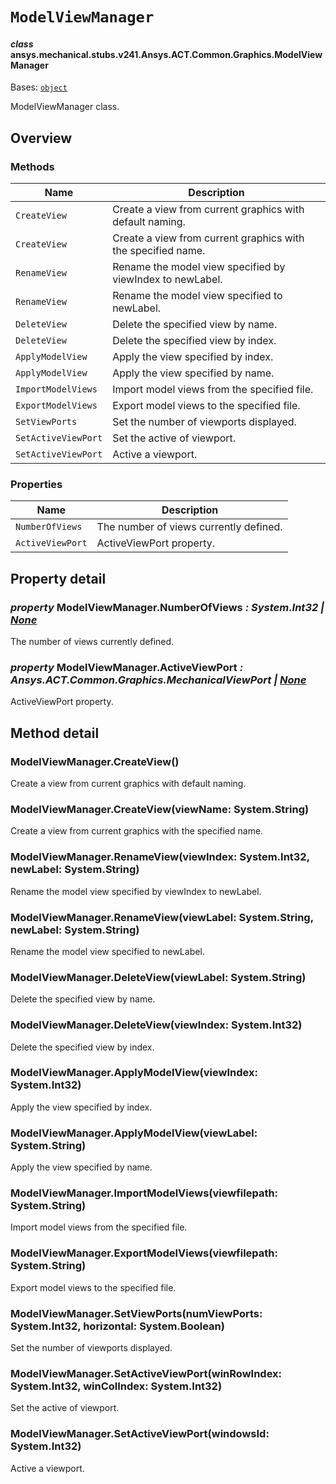 # `ModelViewManager`



#### *class* ansys.mechanical.stubs.v241.Ansys.ACT.Common.Graphics.ModelViewManager

Bases: [`object`](https://docs.python.org/3/library/functions.html#object)

ModelViewManager class.

<!-- !! processed by numpydoc !! -->

<a id="overview"></a>

## Overview

### Methods

| Name | Description |
|---------------------|--------------------------------------------------------------|
| `CreateView`        | Create a view from current graphics with default naming.     |
| `CreateView`        | Create a view from current graphics with the specified name. |
| `RenameView`        | Rename the model view specified by viewIndex to newLabel.    |
| `RenameView`        | Rename the model view specified  to newLabel.                |
| `DeleteView`        | Delete the specified view by name.                           |
| `DeleteView`        | Delete the specified view by index.                          |
| `ApplyModelView`    | Apply the view specified by index.                           |
| `ApplyModelView`    | Apply the view specified by name.                            |
| `ImportModelViews`  | Import model views from the specified file.                  |
| `ExportModelViews`  | Export model views to the specified file.                    |
| `SetViewPorts`      | Set the number of viewports displayed.                       |
| `SetActiveViewPort` | Set the active of viewport.                                  |
| `SetActiveViewPort` | Active a viewport.                                           |

### Properties

| Name | Description |
|-------------------|------------------------------------------|
| `NumberOfViews`   | The number of views currently defined.   |
| `ActiveViewPort`  | ActiveViewPort property.                 |

<a id="property-detail"></a>

## Property detail

### *property* ModelViewManager.NumberOfViews *: System.Int32 | [None](https://docs.python.org/3/library/constants.html#None)*

The number of views currently defined.

<!-- !! processed by numpydoc !! -->

### *property* ModelViewManager.ActiveViewPort *: Ansys.ACT.Common.Graphics.MechanicalViewPort | [None](https://docs.python.org/3/library/constants.html#None)*

ActiveViewPort property.

<!-- !! processed by numpydoc !! -->

<a id="method-detail"></a>

## Method detail

### ModelViewManager.CreateView()

Create a view from current graphics with default naming.

<!-- !! processed by numpydoc !! -->

### ModelViewManager.CreateView(viewName: System.String)

Create a view from current graphics with the specified name.

<!-- !! processed by numpydoc !! -->

### ModelViewManager.RenameView(viewIndex: System.Int32, newLabel: System.String)

Rename the model view specified by viewIndex to newLabel.

<!-- !! processed by numpydoc !! -->

### ModelViewManager.RenameView(viewLabel: System.String, newLabel: System.String)

Rename the model view specified  to newLabel.

<!-- !! processed by numpydoc !! -->

### ModelViewManager.DeleteView(viewLabel: System.String)

Delete the specified view by name.

<!-- !! processed by numpydoc !! -->

### ModelViewManager.DeleteView(viewIndex: System.Int32)

Delete the specified view by index.

<!-- !! processed by numpydoc !! -->

### ModelViewManager.ApplyModelView(viewIndex: System.Int32)

Apply the view specified by index.

<!-- !! processed by numpydoc !! -->

### ModelViewManager.ApplyModelView(viewLabel: System.String)

Apply the view specified by name.

<!-- !! processed by numpydoc !! -->

### ModelViewManager.ImportModelViews(viewfilepath: System.String)

Import model views from the specified file.

<!-- !! processed by numpydoc !! -->

### ModelViewManager.ExportModelViews(viewfilepath: System.String)

Export model views to the specified file.

<!-- !! processed by numpydoc !! -->

### ModelViewManager.SetViewPorts(numViewPorts: System.Int32, horizontal: System.Boolean)

Set the number of viewports displayed.

<!-- !! processed by numpydoc !! -->

### ModelViewManager.SetActiveViewPort(winRowIndex: System.Int32, winColIndex: System.Int32)

Set the active of viewport.

<!-- !! processed by numpydoc !! -->

### ModelViewManager.SetActiveViewPort(windowsId: System.Int32)

Active a viewport.

<!-- !! processed by numpydoc !! -->

